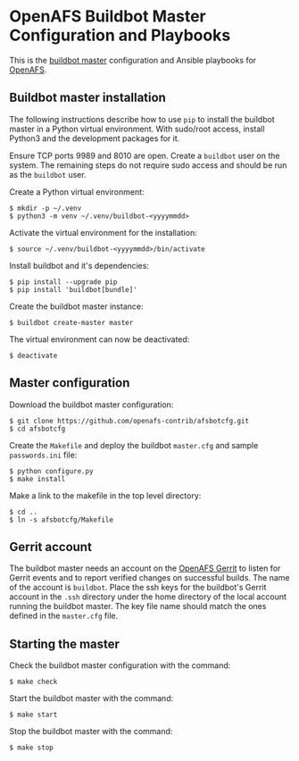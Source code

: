 OpenAFS Buildbot Master Configuration and Playbooks
===================================================

This is the [buildbot master][1] configuration and Ansible playbooks
for [OpenAFS][2].

Buildbot master installation
----------------------------

The following instructions describe how to use `pip` to install the buildbot
master in a Python virtual environment.  With sudo/root access, install Python3
and the development packages for it.

Ensure TCP ports 9989 and 8010 are open. Create a `buildbot` user on the
system.  The remaining steps do not require sudo access and should be run as
the `buildbot` user.

Create a Python virtual environment:

    $ mkdir -p ~/.venv
    $ python3 -m venv ~/.venv/buildbot-<yyyymmdd>

Activate the virtual environment for the installation:

    $ source ~/.venv/buildbot-<yyyymmdd>/bin/activate

Install buildbot and it's dependencies:

    $ pip install --upgrade pip
    $ pip install 'buildbot[bundle]'

Create the buildbot master instance:

    $ buildbot create-master master

The virtual environment can now be deactivated:

    $ deactivate

Master configuration
--------------------

Download the buildbot master configuration:

    $ git clone https://github.com/openafs-contrib/afsbotcfg.git
    $ cd afsbotcfg

Create the `Makefile` and deploy the buildbot `master.cfg` and
sample `passwords.ini` file:

    $ python configure.py
    $ make install

Make a link to the makefile in the top level directory:

    $ cd ..
    $ ln -s afsbotcfg/Makefile

Gerrit account
--------------

The buildbot master needs an account on the [OpenAFS Gerrit][3] to listen for
Gerrit events and to report verified changes on successful builds.  The name of
the account is `buildbot`. Place the ssh keys for the buildbot's Gerrit account
in the `.ssh` directory under the home directory of the local account running
the buildbot master. The key file name should match the ones defined in the
`master.cfg` file.

Starting the master
-------------------

Check the buildbot master configuration with the command:

    $ make check

Start the buildbot master with the command:

    $ make start

Stop the buildbot master with the command:

    $ make stop

[1]: https://buildbot.openafs.org/
[2]: https://openafs.org
[3]: https://gerrit.openafs.org/
